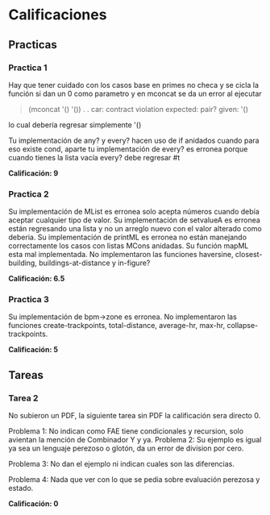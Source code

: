 # Calificaciones

## Practicas

### Practica 1

Hay que tener cuidado con los casos base en primes no checa y se cicla
la función si dan un 0 como parametro y en mconcat se da un error al ejecutar

> (mconcat '() '())
. . car: contract violation
  expected: pair?
  given: '()
  
lo cual debería regresar simplemente '()

Tu implementación de any? y every? hacen uso de if anidados cuando para eso existe cond, aparte tu implementación de every? es erronea porque cuando tienes la lista vacía every? debe regresar #t

**Calificación: 9**

### Practica 2

Su implementación de MList es erronea solo acepta números cuando debía
aceptar cualquier tipo de valor. Su implementación de setvalueA es erronea están regresando una lista y no un arreglo nuevo con el valor alterado como deberia.
Su implementación de printML es erronea no están manejando correctamente los casos con listas MCons anidadas.
Su función mapML esta mal implementada.
No implementaron las funciones haversine, closest-building, buildings-at-distance y in-figure?

**Calificación: 6.5**

### Practica 3
Su implementación de bpm->zone es erronea.
No implementaron las funciones create-trackpoints, total-distance, average-hr,
max-hr, collapse-trackpoints.

**Calificación: 5**

## Tareas

### Tarea 2

No subieron un PDF, la siguiente tarea sin PDF la calificación sera directo 0.

Problema 1: No indican como FAE tiene condicionales y recursion, solo avientan
la mención de Combinador Y y ya.
Problema 2: Su ejemplo es igual ya sea un lenguaje perezoso o glotón, da un
error de division por cero.

Problema 3: No dan el ejemplo ni indican cuales son las diferencias.

Problema 4: Nada que ver con lo que se pedia sobre evaluación perezosa y estado.

**Calificación: 0**